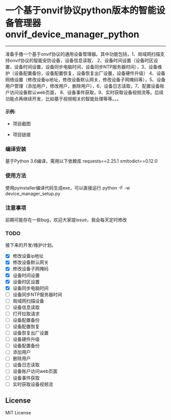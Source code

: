 # 一个基于onvif协议python版本的智能设备管理器onvif_device_manager_python
-------------
准备手撸一个基于onvif协议的通用设备管理器。其中功能包括，1、局域网扫描支持onvif协议的智能安防设备，设备信息读取，
2、设备时间设置（设备时区设置，设备时间设置，设备同步电脑时间，设备同步NTP服务器时间），3、设备维护（设备配置备份，设备配置恢复，设备恢复出厂设置，设备硬件升级）
4、设备网络设置（修改设备ip地址，修改设备默认网关，修改设备子网掩码等），5、设备用户管理（添加用户，修改用户，删除用户），6、设备日志读取，7、配置设备账户访问设备默认web页面，
8、设备事件获取，9、实时获取设备视频流等。后续功能点再继续开发，比如基于视频相关的智能处理等等。。。

#### 示例:  
- 项目截图

- 项目链接

### 编译安装
基于Python 3.6编译，需用以下依赖库
requests==2.25.1
xmltodict==0.12.0

### 使用方法
使用pyinstaller编译代码生成exe，可以直接运行
python -F -w device_manager_setup.py

### 注意事项
前期可能存在一些bug，欢迎大家提issue，我会每天定时修改

### TODO
接下来的开发/维护计划。
- [x] 修改设备ip地址
- [x] 修改设备默认网关
- [x] 修改设备子网掩码
- [x] 设备时间设置
- [x] 设备时区设置
- [x] 设备同步电脑时间
- [ ] 设备同步NTP服务器时间
- [ ] 局域网扫描设备 
- [ ] 设备信息读取
- [ ] 打开拉取请求
- [ ] 设备配置备份
- [ ] 设备配置恢复
- [ ] 设备恢复出厂设置
- [ ] 设备硬件升级
- [ ] 设备配置备份
- [ ] 添加用户
- [ ] 删除用户
- [ ] 设备日志读取
- [ ] 设备账户访问web页面
- [ ] 设备事件获取
- [ ] 实时获取设备视频流

## License
MIT License
